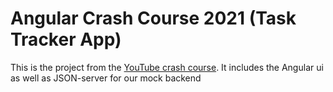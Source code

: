 # Angular Crash Course 2021 (Task Tracker App)

This is the project from the [YouTube crash course](https://youtu.be/3dHNOWTI7H8 "Angular Crash Course 2021"). It includes the Angular ui as well as JSON-server for our mock backend

